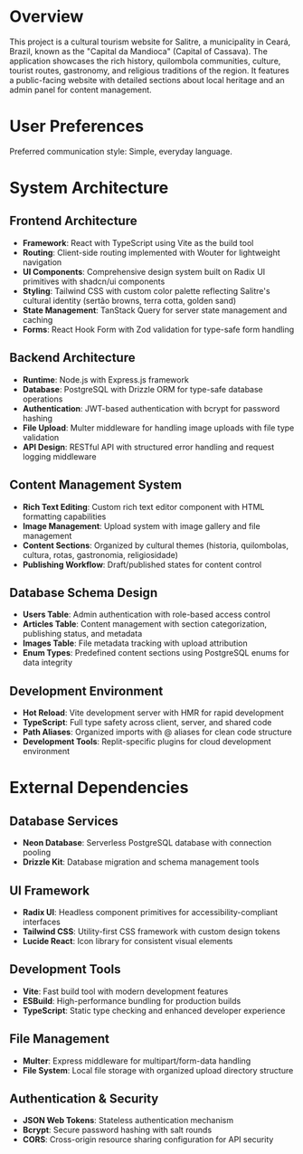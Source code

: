 # Overview

This project is a cultural tourism website for Salitre, a municipality in Ceará, Brazil, known as the "Capital da Mandioca" (Capital of Cassava). The application showcases the rich history, quilombola communities, culture, tourist routes, gastronomy, and religious traditions of the region. It features a public-facing website with detailed sections about local heritage and an admin panel for content management.

# User Preferences

Preferred communication style: Simple, everyday language.

# System Architecture

## Frontend Architecture
- **Framework**: React with TypeScript using Vite as the build tool
- **Routing**: Client-side routing implemented with Wouter for lightweight navigation
- **UI Components**: Comprehensive design system built on Radix UI primitives with shadcn/ui components
- **Styling**: Tailwind CSS with custom color palette reflecting Salitre's cultural identity (sertão browns, terra cotta, golden sand)
- **State Management**: TanStack Query for server state management and caching
- **Forms**: React Hook Form with Zod validation for type-safe form handling

## Backend Architecture
- **Runtime**: Node.js with Express.js framework
- **Database**: PostgreSQL with Drizzle ORM for type-safe database operations
- **Authentication**: JWT-based authentication with bcrypt for password hashing
- **File Upload**: Multer middleware for handling image uploads with file type validation
- **API Design**: RESTful API with structured error handling and request logging middleware

## Content Management System
- **Rich Text Editing**: Custom rich text editor component with HTML formatting capabilities
- **Image Management**: Upload system with image gallery and file management
- **Content Sections**: Organized by cultural themes (historia, quilombolas, cultura, rotas, gastronomia, religiosidade)
- **Publishing Workflow**: Draft/published states for content control

## Database Schema Design
- **Users Table**: Admin authentication with role-based access control
- **Articles Table**: Content management with section categorization, publishing status, and metadata
- **Images Table**: File metadata tracking with upload attribution
- **Enum Types**: Predefined content sections using PostgreSQL enums for data integrity

## Development Environment
- **Hot Reload**: Vite development server with HMR for rapid development
- **TypeScript**: Full type safety across client, server, and shared code
- **Path Aliases**: Organized imports with @ aliases for clean code structure
- **Development Tools**: Replit-specific plugins for cloud development environment

# External Dependencies

## Database Services
- **Neon Database**: Serverless PostgreSQL database with connection pooling
- **Drizzle Kit**: Database migration and schema management tools

## UI Framework
- **Radix UI**: Headless component primitives for accessibility-compliant interfaces
- **Tailwind CSS**: Utility-first CSS framework with custom design tokens
- **Lucide React**: Icon library for consistent visual elements

## Development Tools
- **Vite**: Fast build tool with modern development features
- **ESBuild**: High-performance bundling for production builds
- **TypeScript**: Static type checking and enhanced developer experience

## File Management
- **Multer**: Express middleware for multipart/form-data handling
- **File System**: Local file storage with organized upload directory structure

## Authentication & Security
- **JSON Web Tokens**: Stateless authentication mechanism
- **Bcrypt**: Secure password hashing with salt rounds
- **CORS**: Cross-origin resource sharing configuration for API security